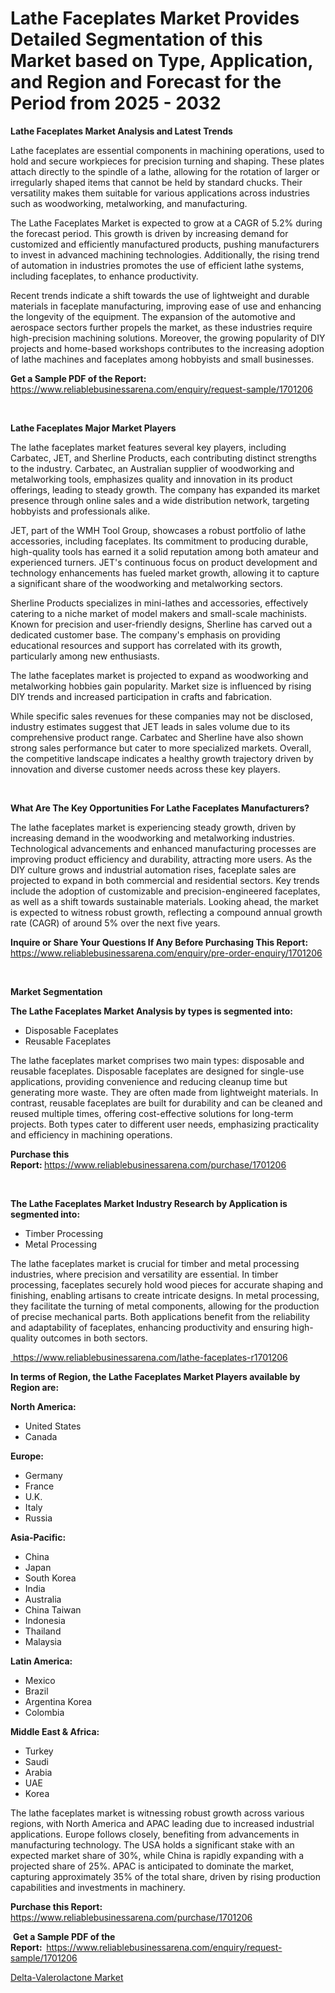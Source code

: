 <p><h1>Lathe Faceplates Market Provides Detailed Segmentation of this Market based on Type, Application, and Region and Forecast for the Period from 2025 - 2032</h1></p><p><strong>Lathe Faceplates Market Analysis and Latest Trends</strong></p>
<p><p>Lathe faceplates are essential components in machining operations, used to hold and secure workpieces for precision turning and shaping. These plates attach directly to the spindle of a lathe, allowing for the rotation of larger or irregularly shaped items that cannot be held by standard chucks. Their versatility makes them suitable for various applications across industries such as woodworking, metalworking, and manufacturing.</p><p>The Lathe Faceplates Market is expected to grow at a CAGR of 5.2% during the forecast period. This growth is driven by increasing demand for customized and efficiently manufactured products, pushing manufacturers to invest in advanced machining technologies. Additionally, the rising trend of automation in industries promotes the use of efficient lathe systems, including faceplates, to enhance productivity.</p><p>Recent trends indicate a shift towards the use of lightweight and durable materials in faceplate manufacturing, improving ease of use and enhancing the longevity of the equipment. The expansion of the automotive and aerospace sectors further propels the market, as these industries require high-precision machining solutions. Moreover, the growing popularity of DIY projects and home-based workshops contributes to the increasing adoption of lathe machines and faceplates among hobbyists and small businesses.</p></p>
<p><strong>Get a Sample PDF of the Report:&nbsp;</strong> <a href="https://www.reliablebusinessarena.com/enquiry/request-sample/1701206?utm_campaign=2822&utm_medium=2&utm_source=Github&utm_content=ia&utm_term=27032025&utm_id=lathe-faceplates">https://www.reliablebusinessarena.com/enquiry/request-sample/1701206</a></p>
<p>&nbsp;</p>
<p><strong>Lathe Faceplates Major Market Players</strong></p>
<p><p>The lathe faceplates market features several key players, including Carbatec, JET, and Sherline Products, each contributing distinct strengths to the industry. Carbatec, an Australian supplier of woodworking and metalworking tools, emphasizes quality and innovation in its product offerings, leading to steady growth. The company has expanded its market presence through online sales and a wide distribution network, targeting hobbyists and professionals alike.</p><p>JET, part of the WMH Tool Group, showcases a robust portfolio of lathe accessories, including faceplates. Its commitment to producing durable, high-quality tools has earned it a solid reputation among both amateur and experienced turners. JET's continuous focus on product development and technology enhancements has fueled market growth, allowing it to capture a significant share of the woodworking and metalworking sectors.</p><p>Sherline Products specializes in mini-lathes and accessories, effectively catering to a niche market of model makers and small-scale machinists. Known for precision and user-friendly designs, Sherline has carved out a dedicated customer base. The company's emphasis on providing educational resources and support has correlated with its growth, particularly among new enthusiasts.</p><p>The lathe faceplates market is projected to expand as woodworking and metalworking hobbies gain popularity. Market size is influenced by rising DIY trends and increased participation in crafts and fabrication.</p><p>While specific sales revenues for these companies may not be disclosed, industry estimates suggest that JET leads in sales volume due to its comprehensive product range. Carbatec and Sherline have also shown strong sales performance but cater to more specialized markets. Overall, the competitive landscape indicates a healthy growth trajectory driven by innovation and diverse customer needs across these key players.</p></p>
<p>&nbsp;</p>
<p><strong>What Are The Key Opportunities For Lathe Faceplates Manufacturers?</strong></p>
<p><p>The lathe faceplates market is experiencing steady growth, driven by increasing demand in the woodworking and metalworking industries. Technological advancements and enhanced manufacturing processes are improving product efficiency and durability, attracting more users. As the DIY culture grows and industrial automation rises, faceplate sales are projected to expand in both commercial and residential sectors. Key trends include the adoption of customizable and precision-engineered faceplates, as well as a shift towards sustainable materials. Looking ahead, the market is expected to witness robust growth, reflecting a compound annual growth rate (CAGR) of around 5% over the next five years.</p></p>
<p><strong>Inquire or Share Your Questions If Any Before Purchasing This Report:</strong> <a href="https://www.reliablebusinessarena.com/enquiry/pre-order-enquiry/1701206?utm_campaign=2822&utm_medium=2&utm_source=Github&utm_content=ia&utm_term=27032025&utm_id=lathe-faceplates">https://www.reliablebusinessarena.com/enquiry/pre-order-enquiry/1701206</a></p>
<p>&nbsp;</p>
<p><strong>Market Segmentation</strong></p>
<p><strong>The Lathe Faceplates Market Analysis by types is segmented into:</strong></p>
<p><ul><li>Disposable Faceplates</li><li>Reusable Faceplates</li></ul></p>
<p><p>The lathe faceplates market comprises two main types: disposable and reusable faceplates. Disposable faceplates are designed for single-use applications, providing convenience and reducing cleanup time but generating more waste. They are often made from lightweight materials. In contrast, reusable faceplates are built for durability and can be cleaned and reused multiple times, offering cost-effective solutions for long-term projects. Both types cater to different user needs, emphasizing practicality and efficiency in machining operations.</p></p>
<p><strong>Purchase this Report:&nbsp;</strong><a href="https://www.reliablebusinessarena.com/purchase/1701206?utm_campaign=2822&utm_medium=2&utm_source=Github&utm_content=ia&utm_term=27032025&utm_id=lathe-faceplates">https://www.reliablebusinessarena.com/purchase/1701206</a></p>
<p>&nbsp;</p>
<p><strong>The Lathe Faceplates Market Industry Research by Application is segmented into:</strong></p>
<p><ul><li>Timber Processing</li><li>Metal Processing</li></ul></p>
<p><p>The lathe faceplates market is crucial for timber and metal processing industries, where precision and versatility are essential. In timber processing, faceplates securely hold wood pieces for accurate shaping and finishing, enabling artisans to create intricate designs. In metal processing, they facilitate the turning of metal components, allowing for the production of precise mechanical parts. Both applications benefit from the reliability and adaptability of faceplates, enhancing productivity and ensuring high-quality outcomes in both sectors.</p></p>
<p><a href="https://www.reliablebusinessarena.com/lathe-faceplates-r1701206?utm_campaign=2822&utm_medium=2&utm_source=Github&utm_content=ia&utm_term=27032025&utm_id=lathe-faceplates">&nbsp;https://www.reliablebusinessarena.com/lathe-faceplates-r1701206</a></p>
<p><strong>In terms of Region, the Lathe Faceplates Market Players available by Region are:</strong></p>
<p>
    <p> <strong> North America: </strong>
        <ul>
            <li>United States</li>
            <li>Canada</li>
        </ul>
        </p> 
    <p> <strong> Europe: </strong>
        <ul>
            <li>Germany</li>
            <li>France</li>
            <li>U.K.</li>
            <li>Italy</li>
            <li>Russia</li>
        </ul>
        </p> 
    <p> <strong> Asia-Pacific: </strong>
        <ul>
            <li>China</li>
            <li>Japan</li>
            <li>South Korea</li>
            <li>India</li>
            <li>Australia</li>
            <li>China Taiwan</li>
            <li>Indonesia</li>
            <li>Thailand</li>
            <li>Malaysia</li>
        </ul>
        </p> 
    <p> <strong> Latin America: </strong>
        <ul>
            <li>Mexico</li>
            <li>Brazil</li>
            <li>Argentina Korea</li>
            <li>Colombia</li>
        </ul>
        </p> 
    <p> <strong> Middle East & Africa: </strong>
        <ul>
            <li>Turkey</li>
            <li>Saudi</li>
            <li>Arabia</li>
            <li>UAE</li>
            <li>Korea</li>
        </ul>
    </p>
    </p>
<p><p>The lathe faceplates market is witnessing robust growth across various regions, with North America and APAC leading due to increased industrial applications. Europe follows closely, benefiting from advancements in manufacturing technology. The USA holds a significant stake with an expected market share of 30%, while China is rapidly expanding with a projected share of 25%. APAC is anticipated to dominate the market, capturing approximately 35% of the total share, driven by rising production capabilities and investments in machinery.</p></p>
<p><strong>Purchase this Report: </strong><a href="https://www.reliablebusinessarena.com/purchase/1701206?utm_campaign=2822&utm_medium=2&utm_source=Github&utm_content=ia&utm_term=27032025&utm_id=lathe-faceplates">https://www.reliablebusinessarena.com/purchase/1701206</a></p>
<p>&nbsp;<strong>Get a Sample PDF of the Report:&nbsp;&nbsp;</strong><a href="https://www.reliablebusinessarena.com/enquiry/request-sample/1701206?utm_campaign=2822&utm_medium=2&utm_source=Github&utm_content=ia&utm_term=27032025&utm_id=lathe-faceplates">https://www.reliablebusinessarena.com/enquiry/request-sample/1701206</a></p>
<p><strong></strong></p>
<p><p><a href="https://github.com/benhaeneye/Market-Research-Report-List-1/blob/main/delta-valerolactone-market.md?utm_campaign=2822&utm_medium=2&utm_source=Github&utm_content=ia&utm_term=27032025&utm_id=lathe-faceplates">Delta-Valerolactone Market</a></p></p>